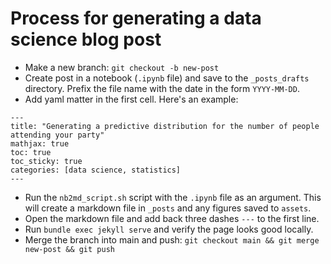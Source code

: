 # Process for generating a data science blog post

- Make a new branch: `git checkout -b new-post`
- Create post in a notebook (`.ipynb` file) and save to the `_posts_drafts` directory. Prefix the file name with the date in the form `YYYY-MM-DD`.
- Add yaml matter in the first cell. Here's an example:
```
---
title: "Generating a predictive distribution for the number of people attending your party"
mathjax: true
toc: true
toc_sticky: true
categories: [data science, statistics]
---
```
- Run the `nb2md_script.sh` script with the `.ipynb` file as an argument. This will create a markdown file in `_posts` and any figures saved to `assets`.
- Open the markdown file and add back three dashes `---` to the first line.
- Run `bundle exec jekyll serve` and verify the page looks good locally.
- Merge the branch into main and push: `git checkout main && git merge new-post && git push`
